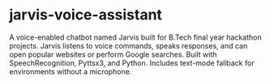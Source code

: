 # jarvis-voice-assistant
A voice-enabled chatbot named Jarvis built for B.Tech final year hackathon projects. Jarvis listens to voice commands, speaks responses, and can open popular websites or perform Google searches. Built with SpeechRecognition, Pyttsx3, and Python. Includes text-mode fallback for environments without a microphone.
